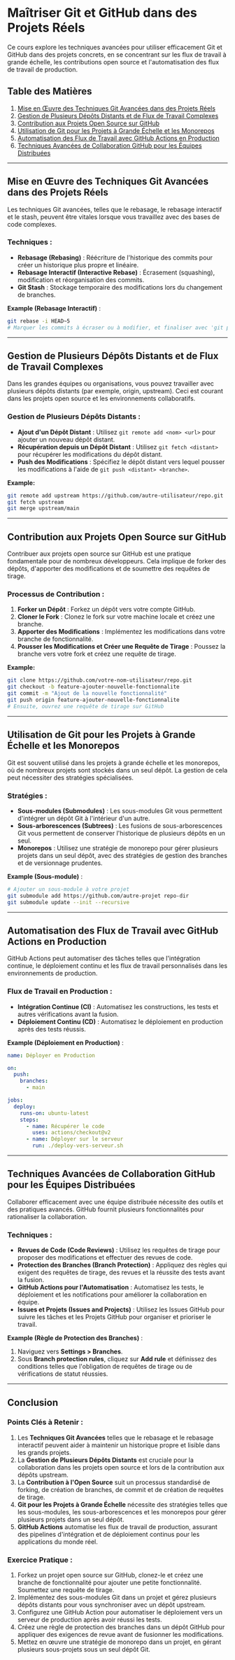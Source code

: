 
# Maîtriser Git et GitHub dans des Projets Réels

Ce cours explore les techniques avancées pour utiliser efficacement Git et GitHub dans des projets concrets, en se concentrant sur les flux de travail à grande échelle, les contributions open source et l'automatisation des flux de travail de production.

## Table des Matières

1.  [Mise en Œuvre des Techniques Git Avancées dans des Projets Réels](#implementing-advanced-git-techniques-in-real-projects)
2.  [Gestion de Plusieurs Dépôts Distants et de Flux de Travail Complexes](#managing-multiple-remotes-and-complex-workflows)
3.  [Contribution aux Projets Open Source sur GitHub](#contributing-to-open-source-projects-on-github)
4.  [Utilisation de Git pour les Projets à Grande Échelle et les Monorepos](#using-git-for-large-scale-projects-and-monorepos)
5.  [Automatisation des Flux de Travail avec GitHub Actions en Production](#automating-workflows-with-github-actions-in-production)
6.  [Techniques Avancées de Collaboration GitHub pour les Équipes Distribuées](#advanced-github-collaboration-techniques-for-distributed-teams)

---

## Mise en Œuvre des Techniques Git Avancées dans des Projets Réels

Les techniques Git avancées, telles que le rebasage, le rebasage interactif et le stash, peuvent être vitales lorsque vous travaillez avec des bases de code complexes.

### Techniques :

* **Rebasage (Rebasing)** : Réécriture de l'historique des commits pour créer un historique plus propre et linéaire.
* **Rebasage Interactif (Interactive Rebase)** : Écrasement (squashing), modification et réorganisation des commits.
* **Git Stash** : Stockage temporaire des modifications lors du changement de branches.

**Example (Rebasage Interactif)** :

```bash
git rebase -i HEAD~5
# Marquer les commits à écraser ou à modifier, et finaliser avec 'git push --force'
```

---

## Gestion de Plusieurs Dépôts Distants et de Flux de Travail Complexes

Dans les grandes équipes ou organisations, vous pouvez travailler avec plusieurs dépôts distants (par exemple, origin, upstream). Ceci est courant dans les projets open source et les environnements collaboratifs.

### Gestion de Plusieurs Dépôts Distants :

* **Ajout d'un Dépôt Distant** : Utilisez `git remote add <nom> <url>` pour ajouter un nouveau dépôt distant.
* **Récupération depuis un Dépôt Distant** : Utilisez `git fetch <distant>` pour récupérer les modifications du dépôt distant.
* **Push des Modifications** : Spécifiez le dépôt distant vers lequel pousser les modifications à l'aide de `git push <distant> <branche>`.

**Example:**

```bash
git remote add upstream https://github.com/autre-utilisateur/repo.git
git fetch upstream
git merge upstream/main
```

---

## Contribution aux Projets Open Source sur GitHub

Contribuer aux projets open source sur GitHub est une pratique fondamentale pour de nombreux développeurs. Cela implique de forker des dépôts, d'apporter des modifications et de soumettre des requêtes de tirage.

### Processus de Contribution :

1.  **Forker un Dépôt** : Forkez un dépôt vers votre compte GitHub.
2.  **Cloner le Fork** : Clonez le fork sur votre machine locale et créez une branche.
3.  **Apporter des Modifications** : Implémentez les modifications dans votre branche de fonctionnalité.
4.  **Pousser les Modifications et Créer une Requête de Tirage** : Poussez la branche vers votre fork et créez une requête de tirage.

**Example:**

```bash
git clone https://github.com/votre-nom-utilisateur/repo.git
git checkout -b feature-ajouter-nouvelle-fonctionnalite
git commit -m "Ajout de la nouvelle fonctionnalité"
git push origin feature-ajouter-nouvelle-fonctionnalite
# Ensuite, ouvrez une requête de tirage sur GitHub
```

---

## Utilisation de Git pour les Projets à Grande Échelle et les Monorepos

Git est souvent utilisé dans les projets à grande échelle et les monorepos, où de nombreux projets sont stockés dans un seul dépôt. La gestion de cela peut nécessiter des stratégies spécialisées.

### Stratégies :

* **Sous-modules (Submodules)** : Les sous-modules Git vous permettent d'intégrer un dépôt Git à l'intérieur d'un autre.
* **Sous-arborescences (Subtrees)** : Les fusions de sous-arborescences Git vous permettent de conserver l'historique de plusieurs dépôts en un seul.
* **Monorepos** : Utilisez une stratégie de monorepo pour gérer plusieurs projets dans un seul dépôt, avec des stratégies de gestion des branches et de versionnage prudentes.

**Example (Sous-module)** :

```bash
# Ajouter un sous-module à votre projet
git submodule add https://github.com/autre-projet repo-dir
git submodule update --init --recursive
```

---

## Automatisation des Flux de Travail avec GitHub Actions en Production

GitHub Actions peut automatiser des tâches telles que l'intégration continue, le déploiement continu et les flux de travail personnalisés dans les environnements de production.

### Flux de Travail en Production :

* **Intégration Continue (CI)** : Automatisez les constructions, les tests et autres vérifications avant la fusion.
* **Déploiement Continu (CD)** : Automatisez le déploiement en production après des tests réussis.

**Example (Déploiement en Production)** :

```yaml
name: Déployer en Production

on:
  push:
    branches:
      - main

jobs:
  deploy:
    runs-on: ubuntu-latest
    steps:
      - name: Récupérer le code
        uses: actions/checkout@v2
      - name: Déployer sur le serveur
        run: ./deploy-vers-serveur.sh
```

---

## Techniques Avancées de Collaboration GitHub pour les Équipes Distribuées

Collaborer efficacement avec une équipe distribuée nécessite des outils et des pratiques avancés. GitHub fournit plusieurs fonctionnalités pour rationaliser la collaboration.

### Techniques :

* **Revues de Code (Code Reviews)** : Utilisez les requêtes de tirage pour proposer des modifications et effectuer des revues de code.
* **Protection des Branches (Branch Protection)** : Appliquez des règles qui exigent des requêtes de tirage, des revues et la réussite des tests avant la fusion.
* **GitHub Actions pour l'Automatisation** : Automatisez les tests, le déploiement et les notifications pour améliorer la collaboration en équipe.
* **Issues et Projets (Issues and Projects)** : Utilisez les Issues GitHub pour suivre les tâches et les Projets GitHub pour organiser et prioriser le travail.

**Example (Règle de Protection des Branches)** :

1.  Naviguez vers **Settings > Branches**.
2.  Sous **Branch protection rules**, cliquez sur **Add rule** et définissez des conditions telles que l'obligation de requêtes de tirage ou de vérifications de statut réussies.

---

## Conclusion

### Points Clés à Retenir :

1.  Les **Techniques Git Avancées** telles que le rebasage et le rebasage interactif peuvent aider à maintenir un historique propre et lisible dans les grands projets.
2.  La **Gestion de Plusieurs Dépôts Distants** est cruciale pour la collaboration dans les projets open source et lors de la contribution aux dépôts upstream.
3.  La **Contribution à l'Open Source** suit un processus standardisé de forking, de création de branches, de commit et de création de requêtes de tirage.
4.  **Git pour les Projets à Grande Échelle** nécessite des stratégies telles que les sous-modules, les sous-arborescences et les monorepos pour gérer plusieurs projets dans un seul dépôt.
5.  **GitHub Actions** automatise les flux de travail de production, assurant des pipelines d'intégration et de déploiement continus pour les applications du monde réel.

### Exercice Pratique :

1.  Forkez un projet open source sur GitHub, clonez-le et créez une branche de fonctionnalité pour ajouter une petite fonctionnalité. Soumettez une requête de tirage.
2.  Implémentez des sous-modules Git dans un projet et gérez plusieurs dépôts distants pour vous synchroniser avec un dépôt upstream.
3.  Configurez une GitHub Action pour automatiser le déploiement vers un serveur de production après avoir réussi les tests.
4.  Créez une règle de protection des branches dans un dépôt GitHub pour appliquer des exigences de revue avant de fusionner les modifications.
5.  Mettez en œuvre une stratégie de monorepo dans un projet, en gérant plusieurs sous-projets sous un seul dépôt Git.
